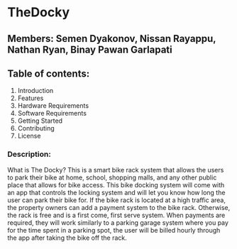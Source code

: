 # TheDocky
## Members: Semen Dyakonov, Nissan Rayappu, Nathan Ryan, Binay Pawan Garlapati

## Table of contents:

 1.  Introduction
 2.  Features
 3.  Hardware Requirements
 4.  Software Requirements
 5.  Getting Started
 6.  Contributing
 7.  License
 
 
### Description:
What is The Docky?
This is a smart bike rack system that allows the users to park their bike at home, school, shopping malls, and any other public place that allows for bike access. This bike docking system will come with an app that controls the locking system and will let you know how long the user can park their bike for. If the bike rack is located at a high traffic area, the property owners can add a payment system to the bike rack. Otherwise, the rack is free and is a first come, first serve system. When payments are required, they will work similarly to a parking garage system where you pay for the time spent in a parking spot, the user will be billed hourly through the app after taking the bike off the rack.
